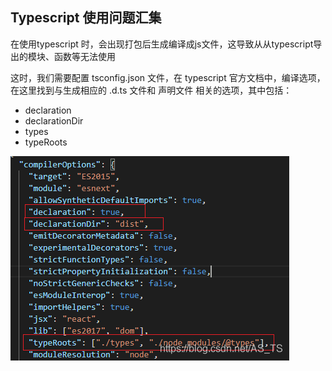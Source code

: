 ## Typescript 使用问题汇集

在使用typescript 时，会出现打包后生成编译成js文件，这导致从从typescript导出的模块、函数等无法使用

这时，我们需要配置 tsconfig.json 文件，在 typescript 官方文档中，编译选项，在这里找到与生成相应的 .d.ts 文件和 声明文件 相关的选项，其中包括：

- declaration
- declarationDir
- types
- typeRoots

![相关配置](./img//20200424152204125.png)